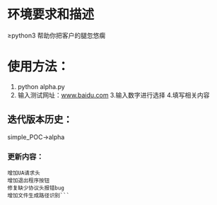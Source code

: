 # 环境要求和描述
≥python3
帮助你把客户的腿忽悠瘸

# 使用方法：
1. python alpha.py
2. 输入测试网址：www.baidu.com
3.输入数字进行选择
4.填写相关内容

##  迭代版本历史：
simple_POC->alpha

###  更新内容：
```修复输入内容不规范bug
增加UA请求头
增加退出程序按钮
修复缺少协议头报错bug
增加文件生成路径识别```
